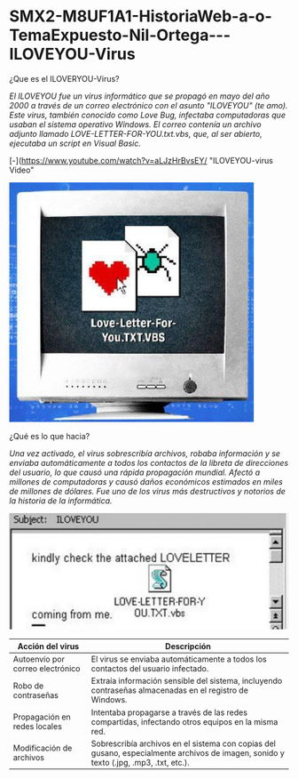 # SMX2-M8UF1A1-HistoriaWeb-a-o-TemaExpuesto-Nil-Ortega---ILOVEYOU-Virus

¿Que es el ILOVERYOU-Virus?

*El ILOVEYOU fue un virus informático que se propagó en mayo del año 2000 a través de un correo electrónico con el asunto "ILOVEYOU" (te amo). Este virus, también conocido como Love Bug, infectaba computadoras que usaban el sistema operativo Windows. El correo contenía un archivo adjunto llamado LOVE-LETTER-FOR-YOU.txt.vbs, que, al ser abierto, ejecutaba un script en Visual Basic.*

[-](https://www.youtube.com/watch?v=aLJzHrBvsEY/ "ILOVEYOU-virus Video"

![LOVE](https://github.com/NilOrtega/SMX2-M8UF1A1-HistoriaWeb-a-o-TemaExpuesto-Nil-Ortega---ILOVEYOU-Virus/blob/main/LOVE.png "Titulo opcional de la imagen")

¿Qué es lo que hacia?

*Una vez activado, el virus sobrescribía archivos, robaba información y se enviaba automáticamente a todos los contactos de la libreta de direcciones del usuario, lo que causó una rápida propagación mundial. Afectó a millones de computadoras y causó daños económicos estimados en miles de millones de dólares. Fue uno de los virus más destructivos y notorios de la historia de 
la informática.*

![SC](https://github.com/NilOrtega/SMX2-M8UF1A1-HistoriaWeb-a-o-TemaExpuesto-Nil-Ortega---ILOVEYOU-Virus/blob/main/SC.png "Titulo opcional de la imagen")

|Acción del virus| Descripción|
|---------------|---------------|
|Autoenvío por correo electrónico|El virus se enviaba automáticamente a todos los contactos del usuario infectado.|
|Robo de contraseñas|Extraía información sensible del sistema, incluyendo contraseñas almacenadas en el registro de Windows.|
|Propagación en redes locales|Intentaba propagarse a través de las redes compartidas, infectando otros equipos en la misma red.|
|Modificación de archivos|Sobrescribía archivos en el sistema con copias del gusano, especialmente archivos de imagen, sonido y texto (.jpg, .mp3, .txt, etc.).|
